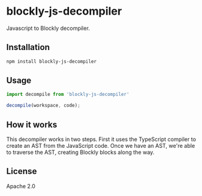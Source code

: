 # blockly-js-decompiler

Javascript to Blockly decompiler.


## Installation

```bash
npm install blockly-js-decompiler
```

## Usage

```js
import decompile from 'blockly-js-decompiler'

decompile(workspace, code);

```

## How it works

This decompiler works in two steps. First it uses the TypeScript compiler to
create an AST from the JavaScript code.
Once we have an AST, we're able to traverse the AST, creating Blockly blocks
along the way.

## License

Apache 2.0
